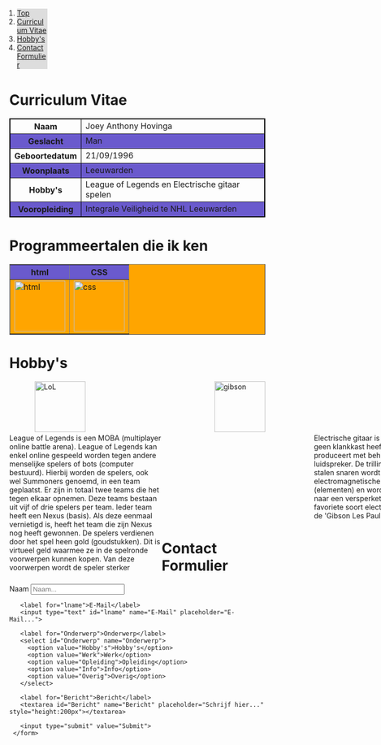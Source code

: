 <!DOCTYPE html>
<html>
<head>


</head>


<style>
#programs
{
  background-color:orange;
}

#Tabel1
{
  border: 1px solid black;
  padding: 0px;
  
}
tr:nth-child(odd)
{
  background-color: slateblue;
}la
tr:nth-child(even)
{
  background-color: slategray;

}


td:hover
{
background-color: fuchsia
}

th:hover
{
background-color: fuchsia
}

.col1 {
  float: left;
  width: 300px;
}

.col2 {
  float: middle;
  width:250px;
  margin-left:600px;
}

.img1 {
  display: inline-block;
 width: 100px;
 margin-left: 50;
}

.img2 {
  display: inline-block;
  width:100px;
  margin-left:250px;
}

ul {
    list-style-type: vertical;
    margin: 10;
    padding: 5;
}

li a {
    display: block;
    width: 60px;
    background-color: #dddddd;
}

</style>   

<ul>
    <li><a href="#Top">Top</a></li>
    <li><a href="#Curriculum Vitae">Curriculum Vitae</a></li>
    <li><a href="#Hobby's">Hobby's</a></li>
    <li><a href="#ContactFormulier">ContactFormulier</a></li>
  </ul>

<body>
  <h1>Curriculum Vitae</h1>
<table id="Tabel1" border="1"> 
  <tr>
    <TR> 
      <th> Naam   </th> <td id="td"> Joey Anthony Hovinga </td> 
    </TR>
    <TR> 
      <th> Geslacht  </th> <td id="td"> Man </td> 
    </TR>
    <TR> 
      <th> Geboortedatum </th> <td id="td"> 21/09/1996 </td> 
    </TR>
    <TR> 
      <th> Woonplaats </th> <td id="td"> Leeuwarden </td> 
    </TR>
    <TR> 
      <th> Hobby's </th> <td id="td">  League of Legends en Electrische gitaar spelen </td>
     </TR>
    <TR> 
      <th> Vooropleiding </th> <td id="td">  Integrale Veiligheid te NHL Leeuwarden </td> 
    </TR>
  </tr>
</table>


<h1>Programmeertalen die ik ken</h1>


<table id="programs" border="1">
<TR> 
  <TH> html </TH> <TH> CSS </TH>
</TR>
<TR> 
  <td id="td"> <a href=https://en.wikipedia.org/wiki/HTML target="_blank"><img src="https://www.w3.org/html/logo/downloads/HTML5_Logo.svg" alt="html" width="100" height="100"> </a> 
</td> 
  <td id="td"> <a href=https://en.wikipedia.org/wiki/Cascading_Style_Sheets target=_"blank"><img src="https://cdn.freebiesupply.com/logos/large/2x/css-3-logo-svg-vector.svg" alt="css" width="100" height="100"> </a> </td> 
</TR>      
</table>

<h1> Hobby's </h1>
<div class="img1">
    <img src= "https://vignette.wikia.nocookie.net/yogscast/images/7/77/League_of_Legends_logo.png/revision/latest?cb=20160704002536" alt="LoL" style="width:100" height="100">
</div>
<div class="img2">
  <img src="https://upload.wikimedia.org/wikipedia/commons/0/01/Gibson_Les_Paul_54_Custom.jpg" alt="gibson" style="width:100" height="100"> 
</div>
</div>

<div class="col1">
  <div> League of Legends is een MOBA (multiplayer online battle arena). League of Legends kan enkel online gespeeld worden tegen andere menselijke spelers of bots (computer bestuurd). Hierbij worden de spelers, ook wel Summoners genoemd, in een team geplaatst. Er zijn in totaal twee teams die het tegen elkaar opnemen. Deze teams bestaan uit vijf of drie spelers per team. Ieder team heeft een Nexus (basis). Als deze eenmaal vernietigd is, heeft het team die zijn Nexus nog heeft gewonnen. De spelers verdienen door het spel heen gold (goudstukken). Dit is virtueel geld waarmee ze in de spelronde voorwerpen kunnen kopen. Van deze voorwerpen wordt de speler sterker </div>
</div>
<div class="col2">
  <div>Electrische gitaar is een gitaar die geen klankkast heeft maar geluid produceert met behulp van een luidspreker. De trillingen van de stalen snaren wordt opgepakt door electromagnetische opnemers (elementen) en wordt vie een kabel naar een versperket geleidt. Mijn favoriete soort electrische gitaar is de 'Gibson Les Paul'  </div> 
   </div>


<form>
   <h1>Contact Formulier</h1>

   <div class="container">
     <form action="/action_page.php">
       <label for="Naam">Naam</label>
       <input type="text" id="fname" name="Naam" placeholder="Naam...">
   
       <label for="lname">E-Mail</label>
       <input type="text" id="lname" name="E-Mail" placeholder="E-Mail...">
   
       <label for="Onderwerp">Onderwerp</label>
       <select id="Onderwerp" name="Onderwerp">
         <option value="Hobby's">Hobby's</option>
         <option value="Werk">Werk</option>
         <option value="Opleiding">Opleiding</option>
         <option value="Info">Info</option>
         <option value="Overig">Overig</option>
       </select>
   
       <label for="Bericht">Bericht</label>
       <textarea id="Bericht" name="Bericht" placeholder="Schrijf hier..." style="height:200px"></textarea>
   
       <input type="submit" value="Submit">
     </form>

    
</body>

</html>
